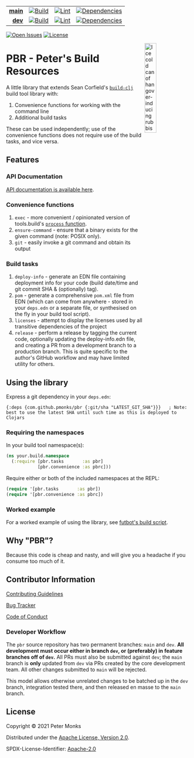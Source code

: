 | | | | |
|---:|:---:|:---:|:---:|
| [**main**](https://github.com/pmonks/pbr/tree/main) | [![Build](https://github.com/pmonks/pbr/workflows/build/badge.svg?branch=main)](https://github.com/pmonks/pbr/actions?query=workflow%3Abuild) | [![Lint](https://github.com/pmonks/pbr/workflows/lint/badge.svg?branch=main)](https://github.com/pmonks/pbr/actions?query=workflow%3Alint) | [![Dependencies](https://github.com/pmonks/pbr/workflows/dependencies/badge.svg?branch=main)](https://github.com/pmonks/pbr/actions?query=workflow%3Adependencies) |
| [**dev**](https://github.com/pmonks/pbr/tree/dev)  | [![Build](https://github.com/pmonks/pbr/workflows/build/badge.svg?branch=dev)](https://github.com/pmonks/pbr/actions?query=workflow%3Abuild) | [![Lint](https://github.com/pmonks/pbr/workflows/lint/badge.svg?branch=dev)](https://github.com/pmonks/pbr/actions?query=workflow%3Alint) | [![Dependencies](https://github.com/pmonks/pbr/workflows/dependencies/badge.svg?branch=dev)](https://github.com/pmonks/pbr/actions?query=workflow%3Adependencies) |

[![Open Issues](https://img.shields.io/github/issues/pmonks/discljord-utils.svg)](https://github.com/pmonks/pbr/issues) [![License](https://img.shields.io/github/license/pmonks/discljord-utils.svg)](https://github.com/pmonks/pbr/blob/main/LICENSE)


<img alt="Ice cold can of hangover-inducing rubbish beer" align="right" width="25%" src="https://pabstblueribbon.com/wp-content/uploads/2020/10/pbr-org.png">

# PBR - Peter's Build Resources

A little library that extends Sean Corfield's [`build-clj`](https://github.com/IGJoshua/discljord) build tool library with:

1. Convenience functions for working with the command line
2. Additional build tasks

These can be used independently; use of the convenience functions does not require use of the build tasks, and vice versa.

## Features

### API Documentation

[API documentation is available here](https://pmonks.github.io/pbr/).

### Convenience functions 

1. `exec` - more convenient / opinionated version of tools.build's [`process` function](https://clojure.github.io/tools.build/clojure.tools.build.api.html#var-process).
2. `ensure-command` - ensure that a binary exists for the given command (note: POSIX only).
3. `git` - easily invoke a git command and obtain its output

### Build tasks

1. `deploy-info` - generate an EDN file containing deployment info for your code (build date/time and git commit SHA & (optionally) tag).
2. `pom` - generate a comprehensive `pom.xml` file from EDN (which can come from anywhere - stored in your `deps.edn` or a separate file, or synthesised on the fly in your build tool script).
3. `licenses` - attempt to display the licenses used by all transitive dependencies of the project
4. `release` - perform a release by tagging the current code, optionally updating the deploy-info.edn file, and creating a PR from a development branch to a production branch. This is quite specific to the author's GitHub workflow and may have limited utility for others.

## Using the library

Express a git dependency in your `deps.edn`:

```edn
{:deps {com.github.pmonks/pbr {:git/sha "LATEST_GIT_SHA"}}}   ; Note: best to use the latest SHA until such time as this is deployed to Clojars
```

### Requiring the namespaces

In your build tool namespace(s):

```clojure
(ns your.build.namespace
  (:require [pbr.tasks       :as pbr]
            [pbr.convenience :as pbrc]))
```

Require either or both of the included namespaces at the REPL:

```clojure
(require '[pbr.tasks       :as pbr])
(require '[pbr.convenience :as pbrc])
```

### Worked example

For a worked example of using the library, see [futbot's build script](https://github.com/pmonks/futbot/blob/main/build.clj).

## Why "PBR"?

Because this code is cheap and nasty, and will give you a headache if you consume too much of it.

## Contributor Information

[Contributing Guidelines](https://github.com/pmonks/pbr/blob/main/.github/CONTRIBUTING.md)

[Bug Tracker](https://github.com/pmonks/pbr/issues)

[Code of Conduct](https://github.com/pmonks/pbr/blob/main/.github/CODE_OF_CONDUCT.md)

### Developer Workflow

The `pbr` source repository has two permanent branches: `main` and `dev`.  **All development must occur either in branch `dev`, or (preferably) in feature branches off of `dev`.**  All PRs must also be submitted against `dev`; the `main` branch is **only** updated from `dev` via PRs created by the core development team.  All other changes submitted to `main` will be rejected.

This model allows otherwise unrelated changes to be batched up in the `dev` branch, integration tested there, and then released en masse to the `main` branch.

## License

Copyright © 2021 Peter Monks

Distributed under the [Apache License, Version 2.0](http://www.apache.org/licenses/LICENSE-2.0).

SPDX-License-Identifier: [Apache-2.0](https://spdx.org/licenses/Apache-2.0)
